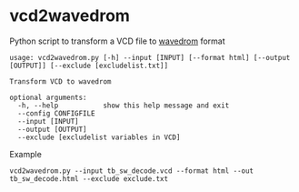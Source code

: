 # vcd2wavedrom

Python script to transform a VCD file to [wavedrom](https://wavedrom.com/) format

```
usage: vcd2wavedrom.py [-h] --input [INPUT] [--format html] [--output [OUTPUT]] [--exclude [excludelist.txt]] 

Transform VCD to wavedrom

optional arguments:
  -h, --help           show this help message and exit
  --config CONFIGFILE
  --input [INPUT]
  --output [OUTPUT]
  --exclude [excludelist variables in VCD]
```
Example
```
vcd2wavedrom.py --input tb_sw_decode.vcd --format html --out tb_sw_decode.html --exclude exclude.txt
```
